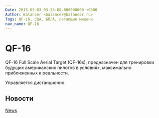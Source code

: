 ```yaml
---
Date: 2015-05-03 03:25:08.000000000 +0300
Author: Balancer <balancer@balancer.ru>
Tags: QF-16, США, БПЛА, летающие мишени
nav_name: QF-16
---
```


# QF-16

QF-16 Full Scale Aerial Target (QF-16s), предназначен для тренировки
будущих американских пилотов в условиях, максимально приближенных к
реальности.

Управляется дистанционно.

## Новости

[News](news/)
